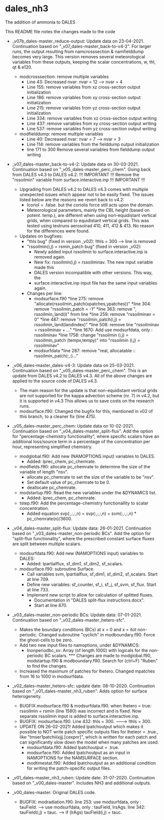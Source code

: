 # dales_nh3
 The addition of ammonia to DALES
 
 This README file notes the changes made to the code
 
 
 - _v07b_dales-master_reduce-output: 
	Update data on 23-04-2021. 
	Continuation based on "_v07_dales-master_back-to-v4-2". 
	For larger runs, the output resulting from namcrosssection & namfielddump becomes 
	very large. This version removes several meteorological variables from these outputs,
	keeping the scalar concentrations, w, thl, qt & e120.
	- modcrosssection: remove multiple variables
		* Line 43:		Decreased nvar: 	nvar = 12 --> nvar = 4
		* Line 155:  	remove variables from xz cross-section output initialization
		* Line 186:  	remove variables from xy cross-section output initialization
		* Line 215:  	remove variables from yz cross-section output initialization
		* Line 334:  	remove variables from xz cross-section output writing
		* Line 437:  	remove variables from xy cross-section output writing
		* Line 537:  	remove variables from yz cross-section output writing
	- modfielddump: remove multiple variables
		* Line 40:		Decreased nvar: 	nvar = 7 --> nvar = 3
		* Line 114:  	remove variables from the fielddump output initialization
		* line 171 to 300	Remove several variables from fielddump output writing 
	
- _v07_dales-master_back-to-v4-2:
	Update data on 30-03-2021.
	Continuation based on "_v05_dales-master_perc_chem". 
	Going back from DALES v4.3 to DALES v4.2. 
	!!! IMPORTANT !!! 
		Remove the "rssoilmin" variable from surface.interactive.inp
	!!! IMPORTANT !!! 
	- Upgrading from DALES v4.2 to DALES v4.3 comes with multiple unexpected issues which 
	  appear not to be easily fixed. The issues listed below are the reasons we revert 
	  back to v4.2: 
		* lcoriol = .false. but the coriolis force still acts upon the domain.
		* Meteorological parameters, mainly the CBL height (based on potent. temp.), are 
		  different when using non-equidistant vertical grids, when compared to equidistant 
		  vertical grids. This was tested using testruns aerosolrad 410, 411, 412 & 413. No 
		  reason for the differences were found. 
	- Updates on bugfixes: 
		* "thls bug" (fixed in version _v02): 
			!thls = 300 --> line is removed
		* "rssoilmin(i,j) = rsmin_patch bug" (fixed in version _v02):
			* Newly added input rssoilmin to surface.interactive.inp is removed again.
			* New fix: rssoilmin(i,j) = rssoilminav. The new input variable made this 
			* DALES version incompatible with other versions. This way, the 
			* surface.interactive.inp input file has the same input variables again.
		* Changes per line:
			* modsurface.f90
				*line 275: remove "allocate(rssoilmin_patch(xpatches,ypatches))"
				*line 304: remove "rssoilmin_patch  = -1"
				*line 363: remove ", rssoilmin_land(i)" from line
				*line 259: remove "rssoilminav  = 0"
				*line 487: remove "rssoilmin_patch(i,j)  = rssoilmin_land(landindex)"
				*line 508: remove  line "rssoilminav   = rssoilminav  +  ..."
				*line 1670: Add use modsurfdata, only : rssoilminav	
				*line 1758: change "rssoilmin  (i,j) = rssoilmin_patch (tempx,tempy)" into "rssoilmin  (i,j) = rssoilminav" 
			* modsurfdata
				*line 287: remove "real, allocatable :: rssoilmin_patch(:,:)..."

- _v06_dales-master_dales-v4-3:
	Update data on 25-03-2021. 
	Continuation based on "_v05_dales-master_perc_chem". 
	This is an update from DALES v4.2 to DALES v4.3. 
	All of the above changes are applied to the source code of DALES v4.3. 
	- The main reason for the update is that non-equidistant vertical grids are not supported 
	  for the kappa advection scheme (nr. 7) in v4.2, but it is supported in v4.3 This 
	  allows us to save costs on the research runs. 
	- modsurface.f90: Changed the bugfix for thls, mentioned in v02 of this branch, to a 
	  cleaner fix (line 475). 

- _v05_dales-master_perc_chem: 
	Update data on 10-02-2021. 
	Continuation based on "_v04_dales-master_split-flux". 
	Add the option for "percentage-chemistry functionality", where specific scalars 
	have an additional loss/source term in a percentage of the concentration per hour,
	representing simplified chemistry. 
	- modglobal.f90: Add new (NAMOPTIONS input) variables to DALES. 
		* Added: lprec_chem, pc_chemrate. 
	- modfields.f90: allocate pc_chemrate to determine the size of the variable of length "nsv". 
		* allocate pc_chemrate to set the size of the variable to be "nsv". 
		* Set default value of pc_chemrate to  be 0. 
		* deallocate pc_chemrate. 
	- modstartup.f90: Read the new variables under the &DYNAMICS list. 
		* Added: lprec_chem, pc_chemrate. 
	- tstep.f90: Add the percentage-chemistry functionallity to scalar concentration. 
		* Added equation svp(:,:,:,n) = svp(:,:,:,n) + svm(:,:,:,n) * pc_chemrate(n)/3600. 
		
- _v04_dales-master_split-flux: 
	Update data: 26-01-2021. 
	Continuation based on "_v03_dales-master_non-periodic BCs". 
	Add the option for "split-flux functionality", where the prescribed constant surface
	fluxes are split between multiple scalars. 
	- modsurfdata.f90: Add new (NAMOPTIONS input) variables to DALES:
		* Added: lpartialflux, sf_dim1, sf_dim2, sf_scalars. 
	- modsurface.f90: subroutine Surface. 
		* Call variables svm, lpartialflux, sf_dim1, sf_dim2, sf_scalars. 
		  Start at line 709. 
		* Define new variables: sf_counter, sf_i, sf_j, sf_svm, sf_flux. 
		  Start at line 733. 
		* Implement new script to allow for calculation of splitted fluxes. 
			+ Documentation in "DALES split-flux instructions.docx". 
			+ Start at line 870.
	
- _v03_dales-master_non-periodic BCs:
	Update data: 07-01-2021. 
	Continuation based on "_v02_dales-master_hetero-sfc". 
	- Makes the boundary conditions (BCs) at x = 0 and x = itot non-periodic. 
		Changed subroutine "cyclich" in modboundary.f90. 
		Force the ghost-cells to be zero. 
	- Add two new input files to namoptions, under &DYNAMICS:
		* lnonperiodbc_sv: 	Array (of length 1000) with logicals for the non-periodic 
							BC scalars. 
		*** Changes are made to modglobal.f90, modstartup.f90 & modboundary.f90.
			Search for (ctrl+F) "Ruben" to find the changes. 
	- Increased the maximum of patches for lhetero. 
		Changed mpatches from 16 to 1000 in modsurfdata. 

- _v02_dales-master_hetero-sfc:
	update date: 08-10-2020.
	Continuation based on "_v01_dales-master_nh3_ruben".
	Adds option for surface heterogeneity. 
	* BUGFIX modsurface.f90 & modsurfdata.f90. 
		when lhetero = true: rssoilmin = rsmin (line 1580) was incorrect and is fixed. 
		Now separate rssoilmin input is added to surface.interactive.inp. 
	* BUGFIX: modsurface.f90. 
		Line 432: 	thls         = 300. 
					---> !thls         = 300. 
	- UPDATE ON 26-02-2021! 
	  Added lpatchoutput which makes it possible to NOT write patch specific outputs
	  files for lheteor = .true., like "tmser1patchiiixjjj.[cexpnr]", which is written 
	  for each patch and can significantly slow down the model when many patches are
	  used.
		* modsurfdata.f90: 	Added lpatchoutput = .true.
		* modsurface.f90:	Added lpatchoutput as an input in NAMOPTIONS for the 
							NAMSURFACE section. 
		* modtimestat.f90: 	Added lpatchoutput as an additional condition for writing
							the patch-specific output files. 

- _v01_dales-master_nh3_ruben:
	Update date: 31-07-2020. 
	Continuation based on "_v00_dales-master". 
	Includes NH3 and additional outputs. 
	
- _v00_dales-master: 
	Original DALES code. 
	* BUGFIX: modradiation.f90. 
		line 253:	use modsurfdata,  only : tauField. 
					--> use modsurfdata,  only : tauField, lrsAgs. 
		line 342: 	tauField(i,j) = tauc. 
					--> if (lrAgs) tauField(i,j) = tauc. 
	
	
